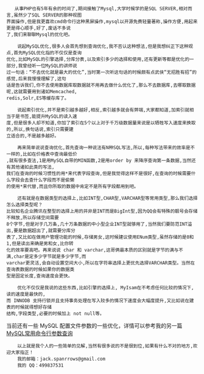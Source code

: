 <!--
author: Jack.Spanrrows
date: 2017-10-06 
title: 关于mysql优化之个人见解
tags: MySQL,优化
category: MySQL
status: publish
summary: 关于mysql优化之个人见解
-->

```
   从事PHP也有5年有余的时间了,期间接触了Mysql,大学时候学的是SQL SERVER,相对而言,虽然少了SQL SERVER的那种视图
界面操作,但是我更喜欢cmd命令行这种黑屏操作,mysql以开源免费轻量著称,操作方便,用起来更是得心顺手,好了,废话不多说
了,我们来聊聊Mysql的优化吧。
```

```   
    说起MySQL优化,很多人会首先想到查询优化,我不否认这种想法,但是我想纠正下这种观点,首先MySQL优化指的不仅仅是查询
优化,比如MySQL的引擎选择,分库分表,以及索引多少的选择和使用,还有更新等都是优化的一部分,我曾经听一位MySQL的讲师说
过一句话：“不去优化就是最大的优化”,当时第一次听这句话的时候颇有点武侠“无招胜有招”的感觉,后来我慢慢理解了,这句
话是告诉我们,你不去使用数据库取数据就不用再去做什么优化了,那么不去数据库,去哪取数据呢,这就需要用到诸如Memcached,
redis,Solr,ES等缓存库了。
```
```
    说起索引优化,并不是索引越多越好,相反,索引越多就会有弊端,大家都知道,加索引就相当于是书签,能提升MySQL的读入速
度,但是很多人却不知道,你加了索引在5个以上对于千万级数据量来说是以牺牲写入速度来换取的,所以,换句话说,索引只需要建
立适合的,不是越多越好。
```
```
    再来简单说说查询优化,首先查询一种说法有N种SQL写法,所以,每种写法带来的效率是不一样的,比如在价格表中查询最低价
,就有很多查法,1是用MySQL自带的MIN函数,2是用order by 来降序查询第一条数据,当然还有其他诸如此类的写法,
我们在查询的时候习惯性的用*来代表字段查询,但是我觉得这样不是很好,在查询的时候需要什么字段会去查什么字段而不是偷懒
的使用*来代替,而且你所取的数据中肯定不是所有字段都用到吧。
```
```
    还有就是在数据类型的选择上,比如INT型,CHAR型,VARCHAR型等常用类型,那么我们选择怎么选择类型呢？
比较知名企业腾讯在整型的选择上用的并非是INT而是BigInt型,因为QQ会有特殊的靓号会存储不释放,所以存储空间需要
8个字节,但是对于几万条,几十万条数据的中小型企业INT型就够用了,当然我们要防范INT溢出,要是数据超出了,就需要分库分
表了,又比如在做用户管理功能的时候,存储男女,这时候建议使用ENum类型,虽然存储的是0和1,但是读出来确是男和女,比你转
化的效率要高吧。再来说说 char 和 varchar,这哥俩最本质的区别就是字节的满与不满,char是定多少字节就是多少字节,而
varchar更灵活,会自动设置空间大小,所以在字符串选择上更优先选择VARCHAR类型。当然在查询表数据的时候如果你的数据类
型是固定长度,查询速度会更快。
```
  
```  
    优化不仅仅是我说的这些东西,比如引擎的选择上, MyIsam在不考虑任何比较的情况下,读的速度是最快的,
而 INNODB 支持行锁并且支持事务处理在写入较多的情况下速度会大幅度提升,又比如说在建表的时候就得想好存储
结构,字段类型,必要的时候加上 not null等。
```

当前还有一些 MySQL 配置文件参数的一些优化，详情可以参考我的另一篇 [MySQL常用命令行参数查询](https://www.imlaoa.com/blog/mysql-command.html)

```
    以上就是我个人的一些简单的见解,当然有很多说的不是很到位,如果有什么不对的地方,欢迎大家指正！
    我的邮箱：jack.spanrrows@gmail.com
    我的 QQ：499837531
```